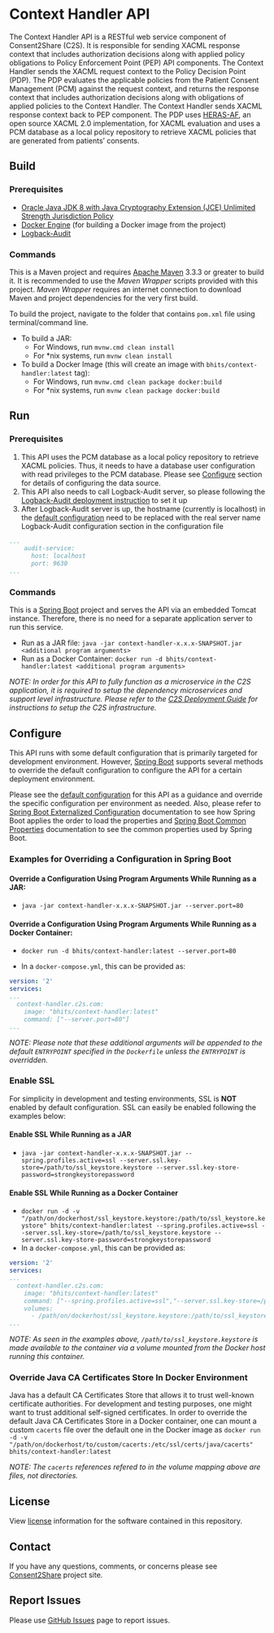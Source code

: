 # Context Handler API

The Context Handler API is a RESTful web service component of Consent2Share (C2S). It is responsible for sending XACML response context that includes authorization decisions along with applied policy obligations to Policy Enforcement Point (PEP) API components. The Context Handler sends the XACML request context to the Policy Decision Point (PDP). The PDP evaluates the applicable policies from the Patient Consent Management (PCM) against the request context, and returns the response context that includes authorization decisions along with obligations of applied policies to the Context Handler. The Context Handler sends XACML response context back to PEP component. The PDP uses [HERAS-AF](https://bitbucket.org/herasaf/herasaf-xacml-core/overview), an open source XACML 2.0 implementation, for XACML evaluation and uses a PCM database as a local policy repository to retrieve XACML policies that are generated from patients’ consents.
   

## Build

### Prerequisites

+ [Oracle Java JDK 8 with Java Cryptography Extension (JCE) Unlimited Strength Jurisdiction Policy](http://www.oracle.com/technetwork/java/javase/downloads/index.html)
+ [Docker Engine](https://docs.docker.com/engine/installation/) (for building a Docker image from the project)
+ [Logback-Audit](http://audit.qos.ch/)

### Commands

This is a Maven project and requires [Apache Maven](https://maven.apache.org/) 3.3.3 or greater to build it. It is recommended to use the *Maven Wrapper* scripts provided with this project. *Maven Wrapper* requires an internet connection to download Maven and project dependencies for the very first build.

To build the project, navigate to the folder that contains `pom.xml` file using terminal/command line.

+ To build a JAR:
    + For Windows, run `mvnw.cmd clean install`
    + For *nix systems, run `mvnw clean install`
+ To build a Docker Image (this will create an image with `bhits/context-handler:latest` tag):
    + For Windows, run `mvnw.cmd clean package docker:build`
    + For *nix systems, run `mvnw clean package docker:build`

## Run

### Prerequisites

1. This API uses the PCM database as a local policy repository to retrieve XACML policies. Thus, it needs to have a database user configuration with read privileges to the PCM database. Please see [Configure](#configure) section for details of configuring the data source.
2. This API also needs to call Logback-Audit server, so please following the [Logback-Audit deployment instruction](https://github.com/bhits/logback-audit) to set it up
3. After Logback-Audit server is up, the hostname (currently is localhost) in the [default configuration](context-handler/src/main/resources/application.yml) need to be replaced with the real server name
Logback-Audit configuration section in the configuration file

```yml
...
    audit-service:
      host: localhost
      port: 9630
...
```

### Commands

This is a [Spring Boot](https://projects.spring.io/spring-boot/) project and serves the API via an embedded Tomcat instance. Therefore, there is no need for a separate application server to run this service.
+ Run as a JAR file: `java -jar context-handler-x.x.x-SNAPSHOT.jar <additional program arguments>`
+ Run as a Docker Container: `docker run -d bhits/context-handler:latest <additional program arguments>`

*NOTE: In order for this API to fully function as a microservice in the C2S application, it is required to setup the dependency microservices and support level infrastructure. Please refer to the [C2S Deployment Guide](https://github.com/bhits/consent2share/releases/download/2.0.0/c2s-deployment-guide.pdf) for instructions to setup the C2S infrastructure.*

## Configure

This API runs with some default configuration that is primarily targeted for development environment. However, [Spring Boot](https://projects.spring.io/spring-boot/) supports several methods to override the default configuration to configure the API for a certain deployment environment.

Please see the [default configuration](context-handler/src/main/resources/application.yml) for this API as a guidance and override the specific configuration per environment as needed. Also, please refer to [Spring Boot Externalized Configuration](http://docs.spring.io/spring-boot/docs/current/reference/html/boot-features-external-config.html) documentation to see how Spring Boot applies the order to load the properties and [Spring Boot Common Properties](http://docs.spring.io/spring-boot/docs/current/reference/html/common-application-properties.html) documentation to see the common properties used by Spring Boot.

### Examples for Overriding a Configuration in Spring Boot

#### Override a Configuration Using Program Arguments While Running as a JAR:

+ `java -jar context-handler-x.x.x-SNAPSHOT.jar --server.port=80 `

#### Override a Configuration Using Program Arguments While Running as a Docker Container:

+ `docker run -d bhits/context-handler:latest --server.port=80 `

+ In a `docker-compose.yml`, this can be provided as:
```yml
version: '2'
services:
...
  context-handler.c2s.com:
    image: "bhits/context-handler:latest"
    command: ["--server.port=80"]
...
```
*NOTE: Please note that these additional arguments will be appended to the default `ENTRYPOINT` specified in the `Dockerfile` unless the `ENTRYPOINT` is overridden.*

### Enable SSL

For simplicity in development and testing environments, SSL is **NOT** enabled by default configuration. SSL can easily be enabled following the examples below:

#### Enable SSL While Running as a JAR

+ `java -jar context-handler-x.x.x-SNAPSHOT.jar --spring.profiles.active=ssl --server.ssl.key-store=/path/to/ssl_keystore.keystore --server.ssl.key-store-password=strongkeystorepassword`

#### Enable SSL While Running as a Docker Container

+ `docker run -d -v "/path/on/dockerhost/ssl_keystore.keystore:/path/to/ssl_keystore.keystore" bhits/context-handler:latest --spring.profiles.active=ssl --server.ssl.key-store=/path/to/ssl_keystore.keystore --server.ssl.key-store-password=strongkeystorepassword`
+ In a `docker-compose.yml`, this can be provided as:
```yml
version: '2'
services:
...
  context-handler.c2s.com:
    image: "bhits/context-handler:latest"
    command: ["--spring.profiles.active=ssl","--server.ssl.key-store=/path/to/ssl_keystore.keystore", "--server.ssl.key-store-password=strongkeystorepassword"]
    volumes:
      - /path/on/dockerhost/ssl_keystore.keystore:/path/to/ssl_keystore.keystore
...
```

*NOTE: As seen in the examples above, `/path/to/ssl_keystore.keystore` is made available to the container via a volume mounted from the Docker host running this container.*

### Override Java CA Certificates Store In Docker Environment

Java has a default CA Certificates Store that allows it to trust well-known certificate authorities. For development and testing purposes, one might want to trust additional self-signed certificates. In order to override the default Java CA Certificates Store in a Docker container, one can mount a custom `cacerts` file over the default one in the Docker image as `docker run -d -v "/path/on/dockerhost/to/custom/cacerts:/etc/ssl/certs/java/cacerts" bhits/context-handler:latest`

*NOTE: The `cacerts` references refered to in the volume mapping above are files, not directories.*

[//]: # (## API Documentation)

[//]: # (## Notes)

[//]: # (## Contribute)

## License
View [license](https://github.com/bhits/context-handler/blob/master/LICENSE) information for the software contained in this repository.

## Contact

If you have any questions, comments, or concerns please see [Consent2Share](https://bhits.github.io/consent2share/) project site.

## Report Issues

Please use [GitHub Issues](https://github.com/bhits/context-handler/issues) page to report issues.

[//]: # (License)
